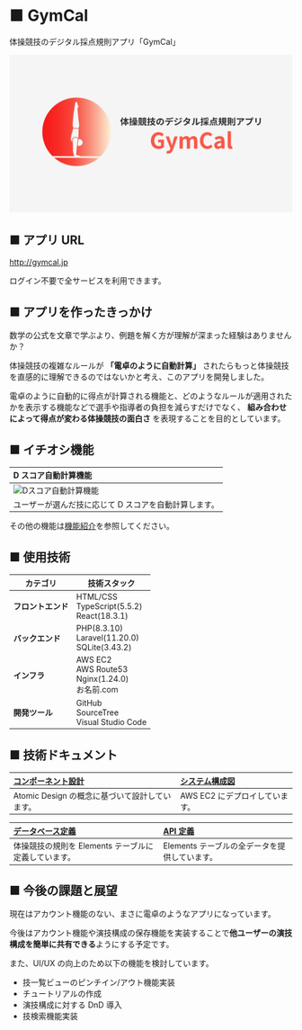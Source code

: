 # ■ GymCal

体操競技のデジタル採点規則アプリ「GymCal」

![gymcal](./docs/images/gymcal.png)

## ■ アプリ URL

http://gymcal.jp

ログイン不要で全サービスを利用できます。

## ■ アプリを作ったきっかけ

数学の公式を文章で学ぶより、例題を解く方が理解が深まった経験はありませんか？

体操競技の複雑なルールが **「電卓のように自動計算」** されたらもっと体操競技を直感的に理解できるのではないかと考え、このアプリを開発しました。

電卓のように自動的に得点が計算される機能と、どのようなルールが適用されたかを表示する機能などで選手や指導者の負担を減らすだけでなく、 **組み合わせによって得点が変わる体操競技の面白さ** を表現することを目的としています。

## ■ イチオシ機能

| D スコア自動計算機能                                               |
| :----------------------------------------------------------------- |
| ![Dスコア自動計算機能](./docs/images/機能デモ/Dスコア自動計算.gif) |
| ユーザーが選んだ技に応じて D スコアを自動計算します。              |

その他の機能は[機能紹介](./docs/機能紹介.md)を参照してください。

## ■ 使用技術

| カテゴリ           | 技術スタック                                          |
| ------------------ | ----------------------------------------------------- |
| **フロントエンド** | HTML/CSS<br>TypeScript(5.5.2)<br>React(18.3.1)        |
| **バックエンド**   | PHP(8.3.10)<br>Laravel(11.20.0)<br>SQLite(3.43.2)     |
| **インフラ**       | AWS EC2<br>AWS Route53<br>Nginx(1.24.0)<br>お名前.com |
| **開発ツール**     | GitHub<br>SourceTree<br>Visual Studio Code<br>        |

## ■ 技術ドキュメント

| [コンポーネント設計](./docs/コンポーネント設計.md) | [システム構成図](./docs/システム構成図.md) |
| :------------------------------------------------- | :----------------------------------------- |
| Atomic Design の概念に基づいて設計しています。     | AWS EC2 にデプロイしています。             |

| [データベース定義](./docs/データベース定義.md)       | [API 定義](./docs/API定義.md)                 |
| :--------------------------------------------------- | :-------------------------------------------- |
| 体操競技の規則を Elements テーブルに定義しています。 | Elements テーブルの全データを提供しています。 |

## ■ 今後の課題と展望

現在はアカウント機能のない、まさに電卓のようなアプリになっています。

今後はアカウント機能や演技構成の保存機能を実装することで**他ユーザーの演技構成を簡単に共有できる**ようにする予定です。

また、UI/UX の向上のため以下の機能を検討しています。

- 技一覧ビューのピンチイン/アウト機能実装
- チュートリアルの作成
- 演技構成に対する DnD 導入
- 技検索機能実装
